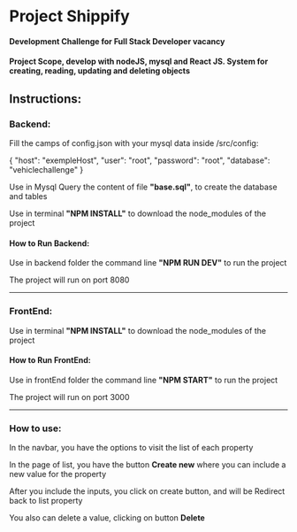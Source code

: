 <h1>Project Shippify</h1>
<h4>Development Challenge for Full Stack Developer vacancy</h4>
<h4>Project Scope, develop with nodeJS, mysql and React JS. System for creating, reading, updating and deleting objects</h4>

<h2>Instructions:</h2>
<h3>Backend: </h3>

<p>Fill the camps of config.json with your mysql data inside /src/config: </p>
<p>{
    "host": "exempleHost",
    "user": "root",
    "password": "root",
    "database": "vehiclechallenge"
}</p>
<p>Use in Mysql Query the content of file <b>"base.sql"</b>, to create the database and tables</p>
<p>Use in terminal <b>"NPM INSTALL"</b> to download the node_modules of the project</p>
<h4>How to Run Backend: </h4>
<p>Use in backend folder the command line <b>"NPM RUN DEV"</b> to run the project</p>
<p>The project will run on port 8080</p>
<hr>
<h3>FrontEnd: </h3>
<p>Use in terminal <b>"NPM INSTALL"</b> to download the node_modules of the project</p>
<h4>How to Run FrontEnd: </h4>
<p>Use in frontEnd folder the command line <b>"NPM START"</b> to run the project</p>
<p>The project will run on port 3000</p>
<hr>
<h3>How to use: </h3>
<p>In the navbar, you have the options to visit the list of each property</p>
<p>In the page of list, you have the button <b>Create new</b> where you can include a new value for the property</p>
<p>After you include the inputs, you click on create button, and will be Redirect back to list property</p>
<p>You also can delete a value, clicking on button <b>Delete</b></p>
